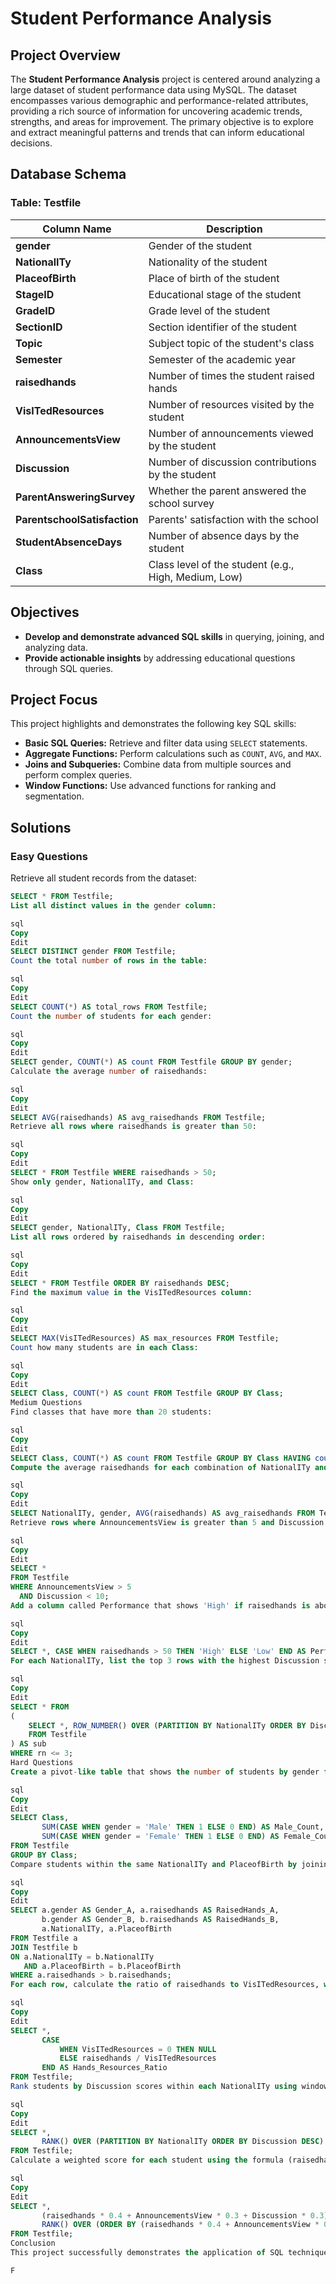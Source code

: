 # Student Performance Analysis

## Project Overview

The **Student Performance Analysis** project is centered around analyzing a large dataset of student performance data using MySQL. The dataset encompasses various demographic and performance-related attributes, providing a rich source of information for uncovering academic trends, strengths, and areas for improvement. The primary objective is to explore and extract meaningful patterns and trends that can inform educational decisions.

## Database Schema

### Table: Testfile

| Column Name              | Description                                                          |
|--------------------------|----------------------------------------------------------------------|
| **gender**               | Gender of the student                                                |
| **NationalITy**          | Nationality of the student                                           |
| **PlaceofBirth**         | Place of birth of the student                                        |
| **StageID**              | Educational stage of the student                                     |
| **GradeID**              | Grade level of the student                                           |
| **SectionID**            | Section identifier of the student                                    |
| **Topic**                | Subject topic of the student's class                                 |
| **Semester**             | Semester of the academic year                                        |
| **raisedhands**          | Number of times the student raised hands                             |
| **VisITedResources**     | Number of resources visited by the student                           |
| **AnnouncementsView**    | Number of announcements viewed by the student                        |
| **Discussion**           | Number of discussion contributions by the student                    |
| **ParentAnsweringSurvey**| Whether the parent answered the school survey                        |
| **ParentschoolSatisfaction** | Parents' satisfaction with the school                           |
| **StudentAbsenceDays**   | Number of absence days by the student                                |
| **Class**                | Class level of the student (e.g., High, Medium, Low)                   |

## Objectives

- **Develop and demonstrate advanced SQL skills** in querying, joining, and analyzing data.
- **Provide actionable insights** by addressing educational questions through SQL queries.

## Project Focus

This project highlights and demonstrates the following key SQL skills:

- **Basic SQL Queries:** Retrieve and filter data using `SELECT` statements.
- **Aggregate Functions:** Perform calculations such as `COUNT`, `AVG`, and `MAX`.
- **Joins and Subqueries:** Combine data from multiple sources and perform complex queries.
- **Window Functions:** Use advanced functions for ranking and segmentation.

## Solutions

### Easy Questions

Retrieve all student records from the dataset:

```sql
SELECT * FROM Testfile;
List all distinct values in the gender column:

sql
Copy
Edit
SELECT DISTINCT gender FROM Testfile;
Count the total number of rows in the table:

sql
Copy
Edit
SELECT COUNT(*) AS total_rows FROM Testfile;
Count the number of students for each gender:

sql
Copy
Edit
SELECT gender, COUNT(*) AS count FROM Testfile GROUP BY gender;
Calculate the average number of raisedhands:

sql
Copy
Edit
SELECT AVG(raisedhands) AS avg_raisedhands FROM Testfile;
Retrieve all rows where raisedhands is greater than 50:

sql
Copy
Edit
SELECT * FROM Testfile WHERE raisedhands > 50;
Show only gender, NationalITy, and Class:

sql
Copy
Edit
SELECT gender, NationalITy, Class FROM Testfile;
List all rows ordered by raisedhands in descending order:

sql
Copy
Edit
SELECT * FROM Testfile ORDER BY raisedhands DESC;
Find the maximum value in the VisITedResources column:

sql
Copy
Edit
SELECT MAX(VisITedResources) AS max_resources FROM Testfile;
Count how many students are in each Class:

sql
Copy
Edit
SELECT Class, COUNT(*) AS count FROM Testfile GROUP BY Class;
Medium Questions
Find classes that have more than 20 students:

sql
Copy
Edit
SELECT Class, COUNT(*) AS count FROM Testfile GROUP BY Class HAVING count > 20;
Compute the average raisedhands for each combination of NationalITy and gender:

sql
Copy
Edit
SELECT NationalITy, gender, AVG(raisedhands) AS avg_raisedhands FROM Testfile GROUP BY NationalITy, gender;
Retrieve rows where AnnouncementsView is greater than 5 and Discussion is less than 10:

sql
Copy
Edit
SELECT *
FROM Testfile
WHERE AnnouncementsView > 5
  AND Discussion < 10;
Add a column called Performance that shows 'High' if raisedhands is above 50 and 'Low' otherwise:

sql
Copy
Edit
SELECT *, CASE WHEN raisedhands > 50 THEN 'High' ELSE 'Low' END AS Performance FROM Testfile;
For each NationalITy, list the top 3 rows with the highest Discussion scores:

sql
Copy
Edit
SELECT * FROM 
( 
    SELECT *, ROW_NUMBER() OVER (PARTITION BY NationalITy ORDER BY Discussion DESC) AS rn 
    FROM Testfile 
) AS sub 
WHERE rn <= 3;
Hard Questions
Create a pivot-like table that shows the number of students by gender for each Class:

sql
Copy
Edit
SELECT Class, 
       SUM(CASE WHEN gender = 'Male' THEN 1 ELSE 0 END) AS Male_Count, 
       SUM(CASE WHEN gender = 'Female' THEN 1 ELSE 0 END) AS Female_Count 
FROM Testfile 
GROUP BY Class;
Compare students within the same NationalITy and PlaceofBirth by joining the table to itself; list pairs where one student has a higher raisedhands value than the other:

sql
Copy
Edit
SELECT a.gender AS Gender_A, a.raisedhands AS RaisedHands_A, 
       b.gender AS Gender_B, b.raisedhands AS RaisedHands_B, 
       a.NationalITy, a.PlaceofBirth 
FROM Testfile a 
JOIN Testfile b 
ON a.NationalITy = b.NationalITy 
   AND a.PlaceofBirth = b.PlaceofBirth 
WHERE a.raisedhands > b.raisedhands;
For each row, calculate the ratio of raisedhands to VisITedResources, while avoiding division by zero:

sql
Copy
Edit
SELECT *, 
       CASE 
           WHEN VisITedResources = 0 THEN NULL 
           ELSE raisedhands / VisITedResources 
       END AS Hands_Resources_Ratio
FROM Testfile;
Rank students by Discussion scores within each NationalITy using window functions:

sql
Copy
Edit
SELECT *,
       RANK() OVER (PARTITION BY NationalITy ORDER BY Discussion DESC) AS Discussion_Rank
FROM Testfile;
Calculate a weighted score for each student using the formula (raisedhands * 0.4 + AnnouncementsView * 0.3 + Discussion * 0.3) and rank students by this score:

sql
Copy
Edit
SELECT *, 
       (raisedhands * 0.4 + AnnouncementsView * 0.3 + Discussion * 0.3) AS WeightedScore, 
       RANK() OVER (ORDER BY (raisedhands * 0.4 + AnnouncementsView * 0.3 + Discussion * 0.3) DESC) AS ScoreRank 
FROM Testfile;
Conclusion
This project successfully demonstrates the application of SQL techniques to analyze and derive insights from a large dataset of student performance. By utilizing various SQL functions, the project provides actionable insights into academic trends and areas for improvement, highlighting the importance of data analysis in educational settings.

F
